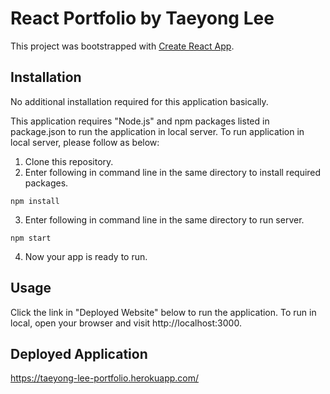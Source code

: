 # React Portfolio by Taeyong Lee
This project was bootstrapped with [Create React App](https://github.com/facebook/create-react-app).

## Installation
No additional installation required for this application basically. 

This application requires "Node.js" and npm packages listed in package.json to run the application in local server. To run application in local server, please follow as below:
1. Clone this repository.
2. Enter following in command line in the same directory to install required packages.
```
npm install
```
3. Enter following in command line in the same directory to run server.
```
npm start
```
4. Now your app is ready to run. 

## Usage
Click the link in "Deployed Website" below to run the application.
To run in local, open your browser and visit http://localhost:3000.

## Deployed Application
https://taeyong-lee-portfolio.herokuapp.com/